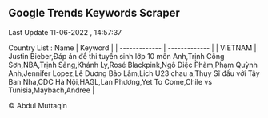 

## Google Trends Keywords Scraper 
 
Last Update 11-06-2022 , 14:57:37

Country List :
 Name  | Keyword |
| ------------- | ------------- |
| VIETNAM | Justin Bieber,Đáp án đề thi tuyển sinh lớp 10 môn Anh,Trịnh Công Sơn,NBA,Trịnh Sảng,Khánh Ly,Rosé Blackpink,Ngô Diệc Phàm,Phạm Quỳnh Anh,Jennifer Lopez,Lê Dương Bảo Lâm,Lich U23 chau a,Thụy Sĩ đấu với Tây Ban Nha,CDC Hà Nội,HAGL,Lan Phương,Yet To Come,Chile vs Tunisia,Maybach,Andree |



© Abdul Muttaqin 
